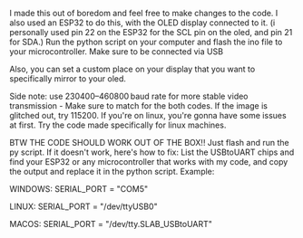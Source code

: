 I made this out of boredom and feel free to make changes to the code. I also used an ESP32 to do this, with the OLED display connected to it. (i personally used pin 22 on the ESP32 for the SCL pin on the oled, and pin 21 for SDA.) Run the python script on your computer and flash the ino file to your microcontroller.
Make sure to be connected via USB

Also, you can set a custom place on your display that you want to specifically mirror to your oled.

Side note: use 230400–460800 baud rate for more stable video transmission - Make sure to match for the both codes.
If the image is glitched out, try 115200. If you're on linux, you're gonna have some issues at first. Try the code made specifically for linux machines.

BTW THE CODE SHOULD WORK OUT OF THE BOX!! Just flash and run the py script. If it doesn't work, here's how to fix:
List the USBtoUART chips and find your ESP32 or any microcontroller that works with my code, and copy the output and replace it in the python script.
Example:

WINDOWS: SERIAL_PORT = "COM5"

LINUX: SERIAL_PORT = "/dev/ttyUSB0"

MACOS: SERIAL_PORT = "/dev/tty.SLAB_USBtoUART"
